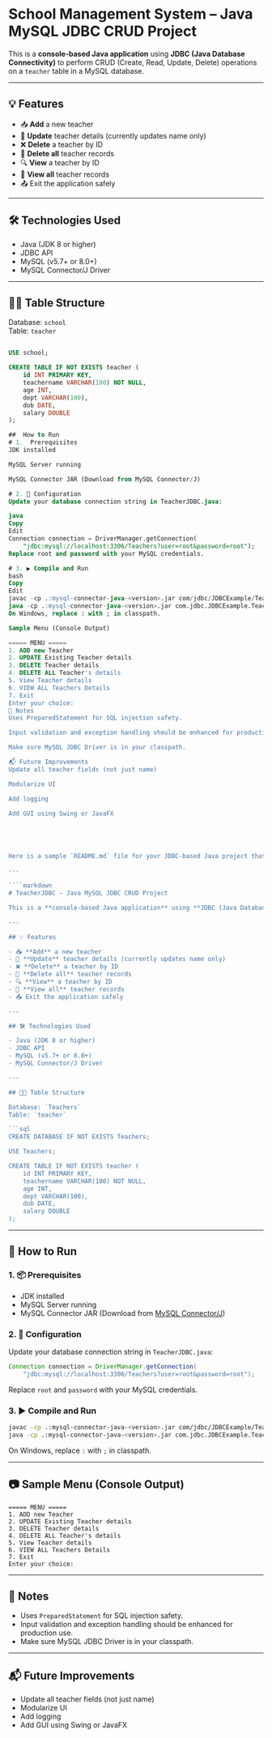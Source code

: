 # School Management System – Java MySQL JDBC CRUD Project

This is a **console-based Java application** using **JDBC (Java Database Connectivity)** to perform CRUD (Create, Read, Update, Delete) operations on a `teacher` table in a MySQL database.

---

## 💡 Features

- 📥 **Add** a new teacher
- 📝 **Update** teacher details (currently updates name only)
- ❌ **Delete** a teacher by ID
- 🧹 **Delete all** teacher records
- 🔍 **View** a teacher by ID
- 📄 **View all** teacher records
- 📤 Exit the application safely

---

## 🛠️ Technologies Used

- Java (JDK 8 or higher)
- JDBC API
- MySQL (v5.7+ or 8.0+)
- MySQL Connector/J Driver

---

## 🧑‍🏫 Table Structure

Database: `school`  
Table: `teacher`

```sql

USE school;

CREATE TABLE IF NOT EXISTS teacher (
    id INT PRIMARY KEY,
    teachername VARCHAR(100) NOT NULL,
    age INT,
    dept VARCHAR(100),
    dob DATE,
    salary DOUBLE
);

##  How to Run
# 1.  Prerequisites
JDK installed

MySQL Server running

MySQL Connector JAR (Download from MySQL Connector/J)

# 2. 🔧 Configuration
Update your database connection string in TeacherJDBC.java:

java
Copy
Edit
Connection connection = DriverManager.getConnection(
    "jdbc:mysql://localhost:3306/Teachers?user=root&password=root");
Replace root and password with your MySQL credentials.

# 3. ▶️ Compile and Run
bash
Copy
Edit
javac -cp .:mysql-connector-java-<version>.jar com/jdbc/JDBCExample/TeacherJDBC.java
java -cp .:mysql-connector-java-<version>.jar com.jdbc.JDBCExample.TeacherJDBC
On Windows, replace : with ; in classpath.

Sample Menu (Console Output)

===== MENU =====
1. ADD new Teacher
2. UPDATE Existing Teacher details
3. DELETE Teacher details
4. DELETE ALL Teacher's details
5. View Teacher details
6. VIEW ALL Teachers Details
7. Exit
Enter your choice:
📌 Notes
Uses PreparedStatement for SQL injection safety.

Input validation and exception handling should be enhanced for production use.

Make sure MySQL JDBC Driver is in your classpath.

📬 Future Improvements
Update all teacher fields (not just name)

Modularize UI

Add logging

Add GUI using Swing or JavaFX





Here is a sample `README.md` file for your JDBC-based Java project that manages teacher records:

---

````markdown
# TeacherJDBC – Java MySQL JDBC CRUD Project

This is a **console-based Java application** using **JDBC (Java Database Connectivity)** to perform CRUD (Create, Read, Update, Delete) operations on a `teacher` table in a MySQL database.

---

## 💡 Features

- 📥 **Add** a new teacher
- 📝 **Update** teacher details (currently updates name only)
- ❌ **Delete** a teacher by ID
- 🧹 **Delete all** teacher records
- 🔍 **View** a teacher by ID
- 📄 **View all** teacher records
- 📤 Exit the application safely

---

## 🛠️ Technologies Used

- Java (JDK 8 or higher)
- JDBC API
- MySQL (v5.7+ or 8.0+)
- MySQL Connector/J Driver

---

## 🧑‍🏫 Table Structure

Database: `Teachers`  
Table: `teacher`

```sql
CREATE DATABASE IF NOT EXISTS Teachers;

USE Teachers;

CREATE TABLE IF NOT EXISTS teacher (
    id INT PRIMARY KEY,
    teachername VARCHAR(100) NOT NULL,
    age INT,
    dept VARCHAR(100),
    dob DATE,
    salary DOUBLE
);
````

---

## 🚀 How to Run

### 1. 📦 Prerequisites

* JDK installed
* MySQL Server running
* MySQL Connector JAR (Download from [MySQL Connector/J](https://dev.mysql.com/downloads/connector/j/))

### 2. 🔧 Configuration

Update your database connection string in `TeacherJDBC.java`:

```java
Connection connection = DriverManager.getConnection(
    "jdbc:mysql://localhost:3306/Teachers?user=root&password=root");
```

Replace `root` and `password` with your MySQL credentials.

### 3. ▶️ Compile and Run

```bash
javac -cp .:mysql-connector-java-<version>.jar com/jdbc/JDBCExample/TeacherJDBC.java
java -cp .:mysql-connector-java-<version>.jar com.jdbc.JDBCExample.TeacherJDBC
```

On Windows, replace `:` with `;` in classpath.

---

## 📷 Sample Menu (Console Output)

```
===== MENU =====
1. ADD new Teacher
2. UPDATE Existing Teacher details
3. DELETE Teacher details
4. DELETE ALL Teacher's details
5. View Teacher details
6. VIEW ALL Teachers Details
7. Exit
Enter your choice:
```

---

## 📌 Notes

* Uses `PreparedStatement` for SQL injection safety.
* Input validation and exception handling should be enhanced for production use.
* Make sure MySQL JDBC Driver is in your classpath.

---

## 📬 Future Improvements

* Update all teacher fields (not just name)
* Modularize UI
* Add logging
* Add GUI using Swing or JavaFX





